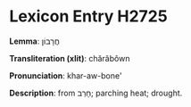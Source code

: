 # Lexicon Entry H2725

**Lemma**: חֲרָבוֹן

**Transliteration (xlit)**: chărâbôwn

**Pronunciation**: khar-aw-bone'

**Description**:
from חָרַב; parching heat; drought.
